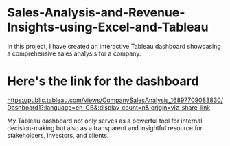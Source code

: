 # Sales-Analysis-and-Revenue-Insights-using-Excel-and-Tableau
In this project, I have created an interactive Tableau dashboard showcasing a comprehensive sales analysis for a company.

# Here's the link for the dashboard 
https://public.tableau.com/views/CompanySalesAnalysis_16897709083830/Dashboard1?:language=en-GB&:display_count=n&:origin=viz_share_link

My Tableau dashboard not only serves as a powerful tool for internal decision-making but also as a transparent and insightful resource for stakeholders, investors, and clients. 

